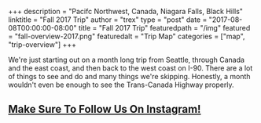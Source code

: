 +++
description = "Pacifc Northwest, Canada, Niagara Falls, Black Hills"
linktitle = "Fall 2017 Trip"
author = "trex"
type = "post"
date = "2017-08-08T00:00:00-08:00"
title = "Fall 2017 Trip"
featuredpath = "/img"
featured = "fall-overview-2017.png"
featuredalt = "Trip Map"
categories = ["map", "trip-overview"]
+++

We're just starting out on a month long trip from Seattle, through Canada and the east coast, and then back to the west coast on I-90. There are a lot of things to see and do and many things we're skipping. Honestly, a month wouldn't even be enough to see the Trans-Canada Highway properly. 

## [Make Sure To Follow Us On Instagram!](http://instagram.com/thevacationator)